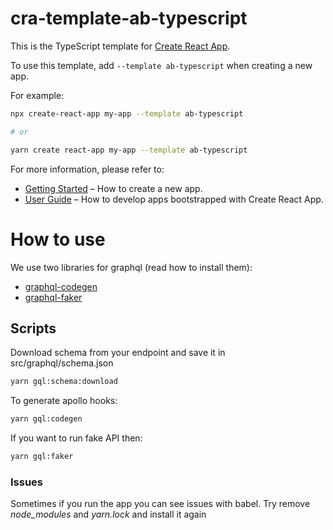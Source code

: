 # cra-template-ab-typescript

This is the TypeScript template for [Create React App](https://github.com/facebook/create-react-app).

To use this template, add `--template ab-typescript` when creating a new app.

For example:

```sh
npx create-react-app my-app --template ab-typescript

# or

yarn create react-app my-app --template ab-typescript
```

For more information, please refer to:

- [Getting Started](https://create-react-app.dev/docs/getting-started) – How to create a new app.
- [User Guide](https://create-react-app.dev) – How to develop apps bootstrapped with Create React App.

# How to use

We use two libraries for graphql (read how to install them):

- [graphql-codegen](https://graphql-code-generator.com/docs/getting-started/installation)
- [graphql-faker](https://github.com/APIs-guru/graphql-faker)

## Scripts

Download schema from your endpoint and save it in src/graphql/schema.json

```sh
yarn gql:schema:download
```

To generate apollo hooks:

```sh
yarn gql:codegen
```

If you want to run fake API then:

```sh
yarn gql:faker
```

### Issues

Sometimes if you run the app you can see issues with babel. Try remove _node_modules_ and _yarn.lock_ and install it again
